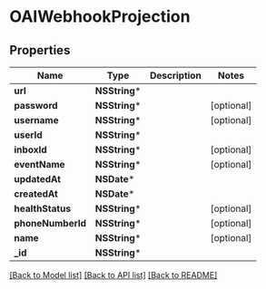 # OAIWebhookProjection

## Properties
Name | Type | Description | Notes
------------ | ------------- | ------------- | -------------
**url** | **NSString*** |  | 
**password** | **NSString*** |  | [optional] 
**username** | **NSString*** |  | [optional] 
**userId** | **NSString*** |  | 
**inboxId** | **NSString*** |  | [optional] 
**eventName** | **NSString*** |  | [optional] 
**updatedAt** | **NSDate*** |  | 
**createdAt** | **NSDate*** |  | 
**healthStatus** | **NSString*** |  | [optional] 
**phoneNumberId** | **NSString*** |  | [optional] 
**name** | **NSString*** |  | [optional] 
**_id** | **NSString*** |  | 

[[Back to Model list]](../README#documentation-for-models) [[Back to API list]](../README#documentation-for-api-endpoints) [[Back to README]](../README)


